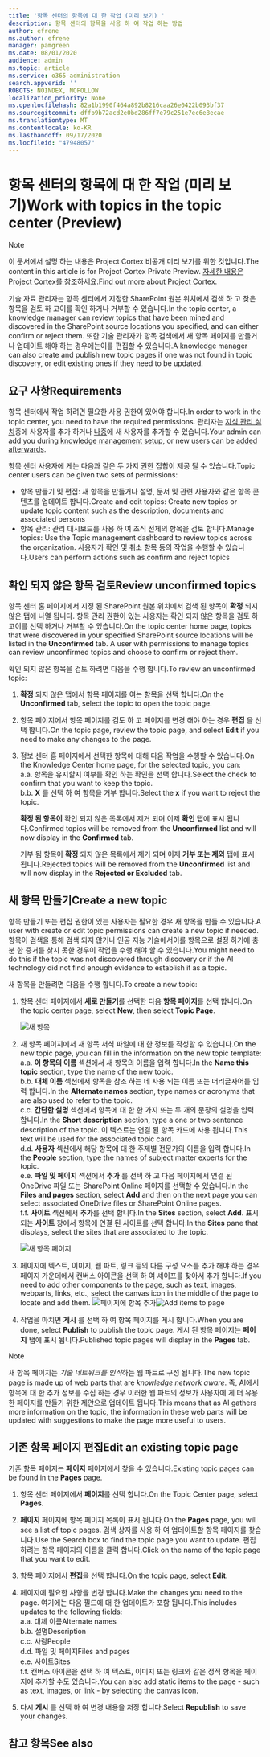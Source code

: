 ```yaml
---
title: '항목 센터의 항목에 대 한 작업 (미리 보기) '
description: 항목 센터의 항목을 사용 하 여 작업 하는 방법
author: efrene
ms.author: efrene
manager: pamgreen
ms.date: 08/01/2020
audience: admin
ms.topic: article
ms.service: o365-administration
search.appverid: ''
ROBOTS: NOINDEX, NOFOLLOW
localization_priority: None
ms.openlocfilehash: 82a1b1990f464a892b8216caa26e0422b093bf37
ms.sourcegitcommit: dffb9b72acd2e0bd286ff7e79c251e7ec6e8ecae
ms.translationtype: MT
ms.contentlocale: ko-KR
ms.lasthandoff: 09/17/2020
ms.locfileid: "47948057"
---
```

# <a name="work-with-topics-in-the-topic-center-preview"></a><span data-ttu-id="af8f1-103">항목 센터의 항목에 대 한 작업 (미리 보기)</span><span class="sxs-lookup"><span data-stu-id="af8f1-103">Work with topics in the topic center (Preview)</span></span>

> [!Note] 
> <span data-ttu-id="af8f1-104">이 문서에서 설명 하는 내용은 Project Cortex 비공개 미리 보기를 위한 것입니다.</span><span class="sxs-lookup"><span data-stu-id="af8f1-104">The content in this article is for Project Cortex Private Preview.</span></span> <span data-ttu-id="af8f1-105">[자세한 내용은 Project Cortex를 참조](https://aka.ms/projectcortex)하세요.</span><span class="sxs-lookup"><span data-stu-id="af8f1-105">[Find out more about Project Cortex](https://aka.ms/projectcortex).</span></span>


<span data-ttu-id="af8f1-106">기술 자료 관리자는 항목 센터에서 지정한 SharePoint 원본 위치에서 검색 하 고 찾은 항목을 검토 하 고이를 확인 하거나 거부할 수 있습니다.</span><span class="sxs-lookup"><span data-stu-id="af8f1-106">In the topic center, a knowledge manager can review topics that have been mined and discovered in the SharePoint source locations you specified, and can either confirm or reject them.</span></span> <span data-ttu-id="af8f1-107">또한 기술 관리자가 항목 검색에서 새 항목 페이지를 만들거나 업데이트 해야 하는 경우에는이를 편집할 수 있습니다.</span><span class="sxs-lookup"><span data-stu-id="af8f1-107">A knowledge manager can also create and publish new topic pages if one was not found in topic discovery, or edit existing ones if they need to be updated.</span></span>

## <a name="requirements"></a><span data-ttu-id="af8f1-108">요구 사항</span><span class="sxs-lookup"><span data-stu-id="af8f1-108">Requirements</span></span>

<span data-ttu-id="af8f1-109">항목 센터에서 작업 하려면 필요한 사용 권한이 있어야 합니다.</span><span class="sxs-lookup"><span data-stu-id="af8f1-109">In order to work in the topic center, you need to have the required permissions.</span></span> <span data-ttu-id="af8f1-110">관리자는 [지식 관리 설치](set-up-knowledge-network.md)중에 사용자를 추가 하거나 [나중](give-user-permissions-to-the-topic-center.md)에 새 사용자를 추가할 수 있습니다.</span><span class="sxs-lookup"><span data-stu-id="af8f1-110">Your admin can add you during [knowledge management setup](set-up-knowledge-network.md), or new users can be [added afterwards](give-user-permissions-to-the-topic-center.md).</span></span>

<span data-ttu-id="af8f1-111">항목 센터 사용자에 게는 다음과 같은 두 가지 권한 집합이 제공 될 수 있습니다.</span><span class="sxs-lookup"><span data-stu-id="af8f1-111">Topic center users can be given two sets of permissions:</span></span>

- <span data-ttu-id="af8f1-112">항목 만들기 및 편집: 새 항목을 만들거나 설명, 문서 및 관련 사용자와 같은 항목 콘텐츠를 업데이트 합니다.</span><span class="sxs-lookup"><span data-stu-id="af8f1-112">Create and edit topics: Create new topics or update topic content such as the description, documents and associated persons</span></span>
- <span data-ttu-id="af8f1-113">항목 관리: 관리 대시보드를 사용 하 여 조직 전체의 항목을 검토 합니다.</span><span class="sxs-lookup"><span data-stu-id="af8f1-113">Manage topics: Use the Topic management dashboard to review topics across the organization.</span></span> <span data-ttu-id="af8f1-114">사용자가 확인 및 취소 항목 등의 작업을 수행할 수 있습니다.</span><span class="sxs-lookup"><span data-stu-id="af8f1-114">Users can perform actions such as confirm and reject topics</span></span>


## <a name="review-unconfirmed-topics"></a><span data-ttu-id="af8f1-115">확인 되지 않은 항목 검토</span><span class="sxs-lookup"><span data-stu-id="af8f1-115">Review unconfirmed topics</span></span>

<span data-ttu-id="af8f1-116">항목 센터 홈 페이지에서 지정 된 SharePoint 원본 위치에서 검색 된 항목이 **확정** 되지 않은 탭에 나열 됩니다. 항목 관리 권한이 있는 사용자는 확인 되지 않은 항목을 검토 하 고이를 선택 하거나 거부할 수 있습니다.</span><span class="sxs-lookup"><span data-stu-id="af8f1-116">On the topic center home page, topics that were discovered in your specified SharePoint source locations will be listed in the **Unconfirmed** tab. A user with permissions to manage topics can review unconfirmed topics and choose to confirm or reject them.</span></span>


<span data-ttu-id="af8f1-117">확인 되지 않은 항목을 검토 하려면 다음을 수행 합니다.</span><span class="sxs-lookup"><span data-stu-id="af8f1-117">To review an unconfirmed topic:</span></span>

1. <span data-ttu-id="af8f1-118">**확정** 되지 않은 탭에서 항목 페이지를 여는 항목을 선택 합니다.</span><span class="sxs-lookup"><span data-stu-id="af8f1-118">On the **Unconfirmed** tab, select the topic to open the topic page.</span></span></br>

2. <span data-ttu-id="af8f1-119">항목 페이지에서 항목 페이지를 검토 하 고 페이지를 변경 해야 하는 경우 **편집** 을 선택 합니다.</span><span class="sxs-lookup"><span data-stu-id="af8f1-119">On the topic page, review the topic page, and select **Edit** if you need to make any changes to the page.</span></span>
3. <span data-ttu-id="af8f1-120">정보 센터 홈 페이지에서 선택한 항목에 대해 다음 작업을 수행할 수 있습니다.</span><span class="sxs-lookup"><span data-stu-id="af8f1-120">On the Knowledge Center home page, for the selected topic, you can:</span></span></br>
    <span data-ttu-id="af8f1-121">a.</span><span class="sxs-lookup"><span data-stu-id="af8f1-121">a.</span></span> <span data-ttu-id="af8f1-122">항목을 유지할지 여부를 확인 하는 확인을 선택 합니다.</span><span class="sxs-lookup"><span data-stu-id="af8f1-122">Select the check to confirm that you want to keep the topic.</span></span></br>
    <span data-ttu-id="af8f1-123">b.</span><span class="sxs-lookup"><span data-stu-id="af8f1-123">b.</span></span> <span data-ttu-id="af8f1-124">**X** 를 선택 하 여 항목을 거부 합니다.</span><span class="sxs-lookup"><span data-stu-id="af8f1-124">Select the **x** if you want to reject the topic.</span></span></br>

    <span data-ttu-id="af8f1-125">**확정 된 항목이** 확인 되지 않은 목록에서 제거 되며 이제 **확인** 탭에 표시 됩니다.</span><span class="sxs-lookup"><span data-stu-id="af8f1-125">Confirmed topics will be removed from the **Unconfirmed** list and will now display in the **Confirmed** tab.</span></span></br>

    <span data-ttu-id="af8f1-126">거부 됨 항목이 **확정** 되지 않은 목록에서 제거 되며 이제 **거부 또는 제외** 탭에 표시 됩니다.</span><span class="sxs-lookup"><span data-stu-id="af8f1-126">Rejected topics will be removed from the **Unconfirmed** list and will now display in the **Rejected or Excluded** tab.</span></span></br>
    
   
## <a name="create-a-new-topic"></a><span data-ttu-id="af8f1-127">새 항목 만들기</span><span class="sxs-lookup"><span data-stu-id="af8f1-127">Create a new topic</span></span>

<span data-ttu-id="af8f1-128">항목 만들기 또는 편집 권한이 있는 사용자는 필요한 경우 새 항목을 만들 수 있습니다.</span><span class="sxs-lookup"><span data-stu-id="af8f1-128">A user with create or edit topic permissions can create a new topic if needed.</span></span> <span data-ttu-id="af8f1-129">항목이 검색을 통해 검색 되지 않거나 인공 지능 기술에서이를 항목으로 설정 하기에 충분 한 증거를 찾지 못한 경우이 작업을 수행 해야 할 수 있습니다.</span><span class="sxs-lookup"><span data-stu-id="af8f1-129">You might need to do this if the topic was not discovered through discovery or if the AI technology did not find enough evidence to establish it as a topic.</span></span>

<span data-ttu-id="af8f1-130">새 항목을 만들려면 다음을 수행 합니다.</span><span class="sxs-lookup"><span data-stu-id="af8f1-130">To create a new topic:</span></span>
1. <span data-ttu-id="af8f1-131">항목 센터 페이지에서 **새로 만들기**를 선택한 다음 **항목 페이지**를 선택 합니다.</span><span class="sxs-lookup"><span data-stu-id="af8f1-131">On the topic center page, select **New**, then select **Topic Page**.</span></span></br>

    ![새 항목](../media/content-understanding/k-new-topic.png) </br>

2. <span data-ttu-id="af8f1-133">새 항목 페이지에서 새 항목 서식 파일에 대 한 정보를 작성할 수 있습니다.</span><span class="sxs-lookup"><span data-stu-id="af8f1-133">On the new topic page, you can fill in the information on the new topic template:</span></span></br>
    <span data-ttu-id="af8f1-134">a.</span><span class="sxs-lookup"><span data-stu-id="af8f1-134">a.</span></span> <span data-ttu-id="af8f1-135">**이 항목의 이름** 섹션에서 새 항목의 이름을 입력 합니다.</span><span class="sxs-lookup"><span data-stu-id="af8f1-135">In the **Name this topic** section, type the name of the new topic.</span></span></br>
    <span data-ttu-id="af8f1-136">b.</span><span class="sxs-lookup"><span data-stu-id="af8f1-136">b.</span></span> <span data-ttu-id="af8f1-137">**대체 이름** 섹션에서 항목을 참조 하는 데 사용 되는 이름 또는 머리글자어를 입력 합니다.</span><span class="sxs-lookup"><span data-stu-id="af8f1-137">In the **Alternate names** section, type names or acronyms that are also used to refer to the topic.</span></span></br>
    <span data-ttu-id="af8f1-138">c.</span><span class="sxs-lookup"><span data-stu-id="af8f1-138">c.</span></span> <span data-ttu-id="af8f1-139">**간단한 설명** 섹션에서 항목에 대 한 한 가지 또는 두 개의 문장의 설명을 입력 합니다.</span><span class="sxs-lookup"><span data-stu-id="af8f1-139">In the **Short description** section, type a one or two sentence description of the topic.</span></span> <span data-ttu-id="af8f1-140">이 텍스트는 연결 된 항목 카드에 사용 됩니다.</span><span class="sxs-lookup"><span data-stu-id="af8f1-140">This text will be used for the associated topic card.</span></span></br>
    <span data-ttu-id="af8f1-141">d.</span><span class="sxs-lookup"><span data-stu-id="af8f1-141">d.</span></span> <span data-ttu-id="af8f1-142">**사용자** 섹션에서 해당 항목에 대 한 주제별 전문가의 이름을 입력 합니다.</span><span class="sxs-lookup"><span data-stu-id="af8f1-142">In the **People** section, type the names of subject matter experts for the topic.</span></span></br>
    <span data-ttu-id="af8f1-143">e.</span><span class="sxs-lookup"><span data-stu-id="af8f1-143">e.</span></span> <span data-ttu-id="af8f1-144">**파일 및 페이지** 섹션에서 **추가** 를 선택 하 고 다음 페이지에서 연결 된 OneDrive 파일 또는 SharePoint Online 페이지를 선택할 수 있습니다.</span><span class="sxs-lookup"><span data-stu-id="af8f1-144">In the **Files and pages** section, select **Add** and then on the next page you can select associated OneDrive files or SharePoint Online pages.</span></span></br>
    <span data-ttu-id="af8f1-145">f.</span><span class="sxs-lookup"><span data-stu-id="af8f1-145">f.</span></span> <span data-ttu-id="af8f1-146">**사이트** 섹션에서 **추가**를 선택 합니다.</span><span class="sxs-lookup"><span data-stu-id="af8f1-146">In the **Sites** section, select **Add**.</span></span> <span data-ttu-id="af8f1-147">표시 되는  **사이트** 창에서 항목에 연결 된 사이트를 선택 합니다.</span><span class="sxs-lookup"><span data-stu-id="af8f1-147">In the  **Sites** pane that displays, select the sites that are associated to the topic.</span></span></br>

    ![새 항목 페이지](../media/content-understanding/k-new-topic-page.png) </br>
3. <span data-ttu-id="af8f1-149">페이지에 텍스트, 이미지, 웹 파트, 링크 등의 다른 구성 요소를 추가 해야 하는 경우 페이지 가운데에서 캔버스 아이콘을 선택 하 여 셰이프를 찾아서 추가 합니다.</span><span class="sxs-lookup"><span data-stu-id="af8f1-149">If you need to add other components to the page, such as text, images, webparts, links, etc., select the canvas icon in the middle of the page to locate and add them.</span></span>
    <span data-ttu-id="af8f1-150">![페이지에 항목 추가](../media/content-understanding/static-icon.png)</span><span class="sxs-lookup"><span data-stu-id="af8f1-150">![Add items to page](../media/content-understanding/static-icon.png)</span></span> </br> 

4. <span data-ttu-id="af8f1-151">작업을 마치면 **게시** 를 선택 하 여 항목 페이지를 게시 합니다.</span><span class="sxs-lookup"><span data-stu-id="af8f1-151">When you are done, select **Publish** to publish the topic page.</span></span> <span data-ttu-id="af8f1-152">게시 된 항목 페이지는 **페이지** 탭에 표시 됩니다.</span><span class="sxs-lookup"><span data-stu-id="af8f1-152">Published topic pages will display in the **Pages** tab.</span></span>

> [!Note] 
> <span data-ttu-id="af8f1-153">새 항목 페이지는 *기술 네트워크를 인식*하는 웹 파트로 구성 됩니다.</span><span class="sxs-lookup"><span data-stu-id="af8f1-153">The new topic page is made up of web parts that are *knowledge network aware*.</span></span> <span data-ttu-id="af8f1-154">즉, AI에서 항목에 대 한 추가 정보를 수집 하는 경우 이러한 웹 파트의 정보가 사용자에 게 더 유용한 페이지를 만들기 위한 제안으로 업데이트 됩니다.</span><span class="sxs-lookup"><span data-stu-id="af8f1-154">This means that as AI gathers more information on the topic, the information in these web parts will be updated with suggestions to make the page more useful to users.</span></span>


## <a name="edit-an-existing-topic-page"></a><span data-ttu-id="af8f1-155">기존 항목 페이지 편집</span><span class="sxs-lookup"><span data-stu-id="af8f1-155">Edit an existing topic page</span></span>

<span data-ttu-id="af8f1-156">기존 항목 페이지는 **페이지** 페이지에서 찾을 수 있습니다.</span><span class="sxs-lookup"><span data-stu-id="af8f1-156">Existing topic pages can be found in the **Pages** page.</span></span> 

1. <span data-ttu-id="af8f1-157">항목 센터 페이지에서 **페이지**를 선택 합니다.</span><span class="sxs-lookup"><span data-stu-id="af8f1-157">On the Topic Center page, select **Pages**.</span></span></br>
2. <span data-ttu-id="af8f1-158">**페이지** 페이지에 항목 페이지 목록이 표시 됩니다.</span><span class="sxs-lookup"><span data-stu-id="af8f1-158">On the **Pages** page, you will see a list of topic pages.</span></span> <span data-ttu-id="af8f1-159">검색 상자를 사용 하 여 업데이트할 항목 페이지를 찾습니다.</span><span class="sxs-lookup"><span data-stu-id="af8f1-159">Use the Search box to find the topic page you want to update.</span></span> <span data-ttu-id="af8f1-160">편집 하려는 항목 페이지의 이름을 클릭 합니다.</span><span class="sxs-lookup"><span data-stu-id="af8f1-160">Click on the name of the topic page that you want to edit.</span></span></br>
3. <span data-ttu-id="af8f1-161">항목 페이지에서 **편집**을 선택 합니다.</span><span class="sxs-lookup"><span data-stu-id="af8f1-161">On the topic page, select **Edit**.</span></span> </br>
4. <span data-ttu-id="af8f1-162">페이지에 필요한 사항을 변경 합니다.</span><span class="sxs-lookup"><span data-stu-id="af8f1-162">Make the changes you need to the page.</span></span> <span data-ttu-id="af8f1-163">여기에는 다음 필드에 대 한 업데이트가 포함 됩니다.</span><span class="sxs-lookup"><span data-stu-id="af8f1-163">This includes updates to the following fields:</span></span></br>
    <span data-ttu-id="af8f1-164">a.</span><span class="sxs-lookup"><span data-stu-id="af8f1-164">a.</span></span> <span data-ttu-id="af8f1-165">대체 이름</span><span class="sxs-lookup"><span data-stu-id="af8f1-165">Alternate names</span></span></br>
    <span data-ttu-id="af8f1-166">b.</span><span class="sxs-lookup"><span data-stu-id="af8f1-166">b.</span></span> <span data-ttu-id="af8f1-167">설명</span><span class="sxs-lookup"><span data-stu-id="af8f1-167">Description</span></span></br>
    <span data-ttu-id="af8f1-168">c.</span><span class="sxs-lookup"><span data-stu-id="af8f1-168">c.</span></span> <span data-ttu-id="af8f1-169">사람</span><span class="sxs-lookup"><span data-stu-id="af8f1-169">People</span></span></br>
    <span data-ttu-id="af8f1-170">d.</span><span class="sxs-lookup"><span data-stu-id="af8f1-170">d.</span></span> <span data-ttu-id="af8f1-171">파일 및 페이지</span><span class="sxs-lookup"><span data-stu-id="af8f1-171">Files and pages</span></span></br>
    <span data-ttu-id="af8f1-172">e.</span><span class="sxs-lookup"><span data-stu-id="af8f1-172">e.</span></span> <span data-ttu-id="af8f1-173">사이트</span><span class="sxs-lookup"><span data-stu-id="af8f1-173">Sites</span></span></br>
    <span data-ttu-id="af8f1-174">f.</span><span class="sxs-lookup"><span data-stu-id="af8f1-174">f.</span></span> <span data-ttu-id="af8f1-175">캔버스 아이콘을 선택 하 여 텍스트, 이미지 또는 링크와 같은 정적 항목을 페이지에 추가할 수도 있습니다.</span><span class="sxs-lookup"><span data-stu-id="af8f1-175">You can also add static items to the page - such as text, images, or link - by selecting the canvas icon.</span></span></br>

5. <span data-ttu-id="af8f1-176">다시 **게시** 를 선택 하 여 변경 내용을 저장 합니다.</span><span class="sxs-lookup"><span data-stu-id="af8f1-176">Select **Republish** to save your changes.</span></span>

## <a name="see-also"></a><span data-ttu-id="af8f1-177">참고 항목</span><span class="sxs-lookup"><span data-stu-id="af8f1-177">See also</span></span>



  






